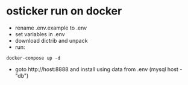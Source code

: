 # osticker run on docker

- rename .env.example to .env
- set variables in .env
- download dictrib and unpack
- run:
```
docker-compose up -d
```
- goto http://host:8888 and install using data from .env (mysql host - "db")
